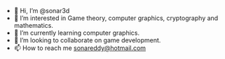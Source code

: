 - 👋 Hi, I’m @sonar3d
- 👀 I’m interested in Game theory, computer graphics, cryptography and mathematics.
- 🌱 I’m currently learning computer graphics.
- 💞️ I’m looking to collaborate on game development.
- 📫 How to reach me sonareddy@hotmail.com

<!---
sonar3d/sonar3d is a ✨ special ✨ repository because its `README.md` (this file) appears on your GitHub profile.
You can click the Preview link to take a look at your changes.
--->
